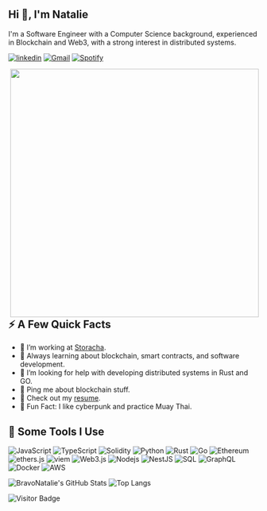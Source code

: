 ## Hi 👋, I'm Natalie

I'm a Software Engineer with a Computer Science background, experienced in Blockchain and Web3, with a strong interest in distributed systems.

[![linkedin](https://img.shields.io/badge/-@nataliebravo-0077B5?style=flat-square&amp;labelColor=0077B5&amp;logo=LinkedIn&amp;link=https://www.linkedin.com/in/nataliebravo/)](https://www.linkedin.com/in/nataliebravo/)
[![Gmail](https://img.shields.io/badge/-natalie.bravo-c14438?style=flat-square&logo=Gmail&logoColor=white)](mailto:natalie.bravo@outlook.com)
[![Spotify](https://img.shields.io/badge/-@Natalie%20Bravo-1ED760?style=flat-square&amp;labelColor=fff&amp;logo=Spotify&amp;link=https://open.spotify.com/user/22rgxxd7fo4qvzke554or6lay)](https://open.spotify.com/user/22rgxxd7fo4qvzke554or6lay)


<img align="right" src="https://cdnb.artstation.com/p/assets/images/images/024/858/699/original/pixel-jeff-divoom.gif?1583771904" width="500"/>

## ⚡️ A Few Quick Facts

- 🔭 I’m working at [Storacha](https://storacha.network/).
- 🧐 Always learning about blockchain, smart contracts, and software development.
- 🤔 I’m looking for help with developing distributed systems in Rust and GO.
- 💬 Ping me about blockchain stuff.
- 📙 Check out my [resume].
- 🎉 Fun Fact: I like cyberpunk and practice Muay Thai.


<h2>🚀 Some Tools I Use</h2>

<p align="left">
  
<img alt="JavaScript" src="https://img.shields.io/badge/-JavaScript-F0DB4F?style=flat-square&logo=javascript&logoColor=black" />
<img alt="TypeScript" src="https://img.shields.io/badge/-TypeScript-007ACC?style=flat-square&logo=typescript&logoColor=white" />
<img alt="Solidity" src="https://img.shields.io/badge/-Solidity-BAC9F9?style=flat-square&logo=solidity&logoColor=363636" />
<img alt="Python" src="https://img.shields.io/badge/-Python-3776AB?style=flat-square&logo=python&logoColor=white" />
<img alt="Rust" src="https://img.shields.io/badge/-Rust-000000?style=flat-square&logo=rust&logoColor=white" />
<img alt="Go" src="https://img.shields.io/badge/-Go-00ADD8?style=flat-square&logo=go&logoColor=white" />
<img alt="Ethereum" src="https://img.shields.io/badge/-Ethereum-3C3C3D?style=flat-square&logo=ethereum&logoColor=white" />
<img alt="ethers.js" src="https://img.shields.io/badge/-ethers.js-3498DB?style=flat-square&logo=ethereum&logoColor=white" />
<img alt="viem" src="https://img.shields.io/badge/-viem-4E4E4E?style=flat-square&logoColor=white" />
<img alt="Web3.js" src="https://img.shields.io/badge/-Web3.js-F16822?style=flat-square&logo=web3.js&logoColor=white" />
<img alt="Nodejs" src="https://img.shields.io/badge/-Node.js-43853d?style=flat-square&logo=Node.js&logoColor=white" />
<img alt="NestJS" src="https://img.shields.io/badge/-NestJS-E0234E?style=flat-square&logo=nestjs&logoColor=white" />
<img alt="SQL" src="https://img.shields.io/badge/-SQL-4479A1?style=flat-square&logo=postgresql&logoColor=white" />
<img alt="GraphQL" src="https://img.shields.io/badge/-GraphQL-E10098?style=flat-square&logo=graphql&logoColor=white" />
<img alt="Docker" src="https://img.shields.io/badge/-Docker-2496ED?style=flat-square&logo=docker&logoColor=white" />
<img alt="AWS" src="https://img.shields.io/badge/-Amazon%20AWS-232F3E?style=flat-square&logo=amazon-aws&logoColor=white" />


</p>


![BravoNatalie's GitHub Stats](https://github-readme-stats.vercel.app/api?username=bravonatalie&count_private=true&show_icons=true&custom_title=Github%20Status&hide=issues&theme=radical)
![Top Langs](https://github-readme-stats.vercel.app/api/top-langs/?username=bravonatalie&hide=javascript,python,html,css,jupyter%20notebook&langs_count=4&hide_border=true&layout=compact&theme=radical)


![Visitor Badge](https://visitor-badge.laobi.icu/badge?page_id=BravoNatalie.BravoNatalie)


[Holograph]: https://www.holograph.xyz/
[resume]: https://drive.google.com/file/d/1uQok_g1qdIca6_jSByYRGAB3ZSW9fW5K/view?usp=drive_link

